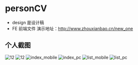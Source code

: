 # personCV
* design 是设计稿
* FE 前端文件 演示地址：http://www.zhouxianbao.cn/new_one

## 个人截图
![12](http://7fvjyh.com1.z0.glb.clouddn.com/blog%20mobile.png?imageView2/0/w/800)
![12](http://7fvjyh.com1.z0.glb.clouddn.com/blog%20pc.png?imageView2/0/w/800)
![index_mobile](http://7fvjyh.com1.z0.glb.clouddn.com/index%20mobile.png?imageView2/0/w/800)
![index_pc](http://7fvjyh.com1.z0.glb.clouddn.com/index%20pc.png?imageView2/0/w/800)
![list_mobile](http://7fvjyh.com1.z0.glb.clouddn.com/list%20mobile%20.png?imageView2/0/w/800)
![list_pc](http://7fvjyh.com1.z0.glb.clouddn.com/list%20pc%20.png?imageView2/0/w/800)